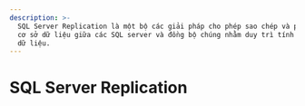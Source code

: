 ```yaml
---
description: >-
  SQL Server Replication là một bộ các giải pháp cho phép sao chép và phân phối
  cơ sở dữ liệu giữa các SQL server và đồng bộ chúng nhằm duy trì tính nhất quán
  dữ liệu.
---
```


# SQL Server Replication

